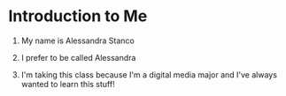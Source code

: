 # Introduction to Me

1. My name is Alessandra Stanco

1. I prefer to be called Alessandra

1. I'm taking this class because I'm a digital media major and I've always wanted to learn this stuff!
